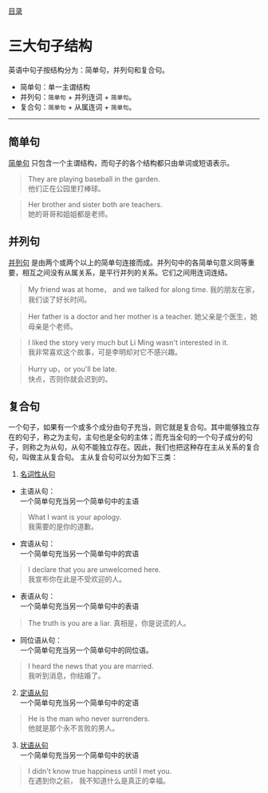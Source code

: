 [目录](../README.md)
# 三大句子结构

英语中句子按结构分为：简单句，并列句和复合句。

* 简单句：单一主谓结构
* 并列句：`简单句` + 并列连词 + `简单句`。
* 复合句：`简单句` + 从属连词 + `简单句`。
---
## 简单句
[简单句](./structure.md) 只包含一个主谓结构，而句子的各个结构都只由单词或短语表示。

> They are playing baseball in the garden.   
他们正在公园里打棒球。

> Her brother and sister both are teachers.   
她的哥哥和姐姐都是老师。

## 并列句
[并列句](./compound.md) 是由两个或两个以上的简单句连接而成。并列句中的各简单句意义同等重要，相互之间没有从属关系，是平行并列的关系。它们之间用连词连结。

> My friend was at home， and we talked for along time.
我的朋友在家，我们谈了好长时间。

> Her father is a doctor and her mother is a teacher.
她父亲是个医生，她母亲是个老师。

> I liked the story very much but Li Ming wasn't interested in it.   
我非常喜欢这个故事，可是李明却对它不感兴趣。

> Hurry up，or you'll be late.  
快点，否则你就会迟到的。

## 复合句
一个句子，如果有一个或多个成分由句子充当，则它就是复合句。其中能够独立存在的句子，称之为主句，主句也是全句的主体；而充当全句的一个句子成分的句子，则称之为从句，从句不能独立存在。因此，我们也把这种存在主从关系的复合句，叫做主从复合句。
主从复合句可以分为如下三类：

1. [名词性从句](nominalClause.md)
* 主语从句：   
一个简单句充当另一个简单句中的主语 
> What I want is your apology.    
我需要的是你的道歉。
* 宾语从句：     
一个简单句充当另一个简单句中的宾语 
> I declare that you are unwelcomed here.    
我宣布你在此是不受欢迎的人。

* 表语从句：   
一个简单句充当另一个简单句中的表语   
> The truth is you are a liar. 
真相是，你是说谎的人。

* 同位语从句：    
一个简单句充当另一个简单句中的同位语。    
> I heard the news that you are married.    
我听到消息，你结婚了。

2. [定语从句](adjectiveClause.md)   
一个简单句充当另一个简单句中的定语 
> He is the man who never surrenders.    
他就是那个永不言败的男人。
 
3. [状语从句](adverbialClause.md)   
一个简单句充当另一个简单句中的状语 
> I didn't know true happiness until I met you.    
在遇到你之前， 我不知道什么是真正的幸福。